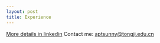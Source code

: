```yaml
---
layout: post
title: Experience
---
```


[More details in linkedin](https://www.linkedin.com/in/yue-sun-43ba88a0/)
Contact me: aptsunny@tongji.edu.cn
